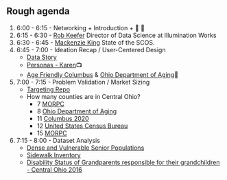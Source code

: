 ## Rough agenda

1. 6:00 - 6:15 - Networking + Introduction + :hamburger: :beer:
1. 6:15 - 6:30 - [Rob Keefer](https://www.linkedin.com/in/robkeefer/) Director of Data Science at Illumination Works
1. 6:30 - 6:45 - [Mackenzie King](https://www.linkedin.com/in/mackenzie-king-999225b/) State of the SCOS.
1. 6:45 - 7:00 - Ideation Recap / User-Centered Design
   * [Data Story](https://www.smartcolumbusos.com/data-stories/data-paves-the-way-to-help-older-adults-get-around)
   * [Personas - Karen](https://www.youtube.com/watch?v=pDZXEImJv0U):tv:
   * [Age Friendly Columbus](https://agefriendlycolumbus.org/) & [Ohio Department of Aging](https://www.aging.ohio.gov/):link:
1. 7:00 - 7:15 - Problem Validation / Market Sizing
   * [Targeting Repo](https://github.com/SCODEMeetup/targeting)
   * How many counties are in Central Ohio?
     * 7 [MORPC](https://ckan.smartcolumbusos.com/dataset/7-county-region1)
     * 8 [Ohio Department of Aging](https://www.aging.ohio.gov/findservices)
     * 11 [Columbus 2020](https://columbusregion.com/market-research/county-profiles/)
     * 12 [United States Census Bureau](https://ckan.smartcolumbusos.com/dataset/census-tracts-20101)
     * 15 [MORPC](https://ckan.smartcolumbusos.com/dataset/15-county-region1)
1. 7:15 - 8:00 - Dataset Analysis
   * [Dense and Vulnerable Senior Populations](https://ckan.smartcolumbusos.com/dataset/dense-and-vulnerable-senior-populations)
   * [Sidewalk Inventory](https://ckan.smartcolumbusos.com/dataset/sidewalk-inventory1)
   * [Disability Status of Grandparents responsible for their grandchildren - Central Ohio 2016](https://ckan.smartcolumbusos.com/dataset/disability-status-of-grandparents-responsible-for-their-grandchildren-central-ohio-2016)
